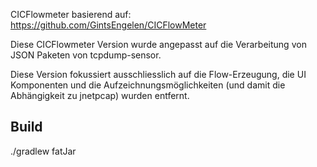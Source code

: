 CICFlowmeter basierend auf: https://github.com/GintsEngelen/CICFlowMeter

Diese CICFlowmeter Version wurde angepasst auf die Verarbeitung von JSON Paketen von tcpdump-sensor.

Diese Version fokussiert ausschliesslich auf die Flow-Erzeugung, die UI Komponenten und die Aufzeichnungsmöglichkeiten (und damit die Abhängigkeit zu jnetpcap) wurden entfernt.


## Build
./gradlew fatJar
